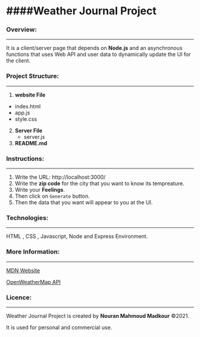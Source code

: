# ####Weather Journal Project

### Overview:
---
It is a client/server page that depends on **Node.js** and an asynchronous functions that uses Web API and user data to dynamically update the UI for the client.

### Project Structure:
---

1. **website File**
 * index.html
  * app.js
 * style.css
2. **Server File**
   *  server.js
3. **README.md**



### Instructions:
---

1. Write the URL: http://localhost:3000/
2. Write the **zip code** for the city that you want to know its tempreature.
3. Write your **Feelings**.
4. Then click on `Generate` button.
5. Then the data that you want will appear to you at the UI.

### Technologies:
---
HTML  , CSS , Javascript, Node and Express Environment.

### More Information:
---
[MDN Website](https://developer.mozilla.org/en-US/docs/Web "MDN Website")

[OpenWeatherMap API](https://openweathermap.org/ "openwheathermap")

### Licence:
---
Weather Journal Project is created by **Nouran Mahmoud Madkour** &copy;2021.

It is used for personal and commercial use.